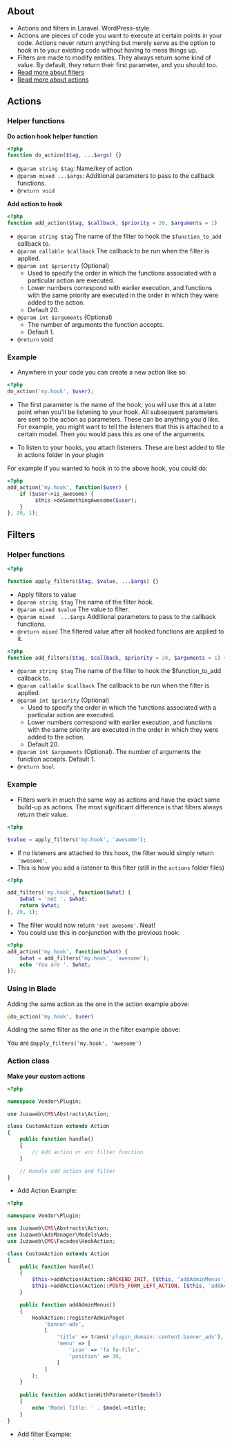 ## About
- Actions and filters in Laravel. WordPress-style.
- Actions are pieces of code you want to execute at certain points in your code. Actions never return anything but merely serve as the option to hook in to your existing code without having to mess things up.
- Filters are made to modify entities. They always return some kind of value. By default, they return their first parameter, and you should too.
- [Read more about filters](http://www.wpbeginner.com/glossary/filter/)
- [Read more about actions](http://www.wpbeginner.com/glossary/action/)

## Actions
### Helper functions
**Do action hook helper function**
```php
<?php
function do_action($tag, ...$args) {}
```

- `@param string $tag`: Name/key of action
- `@param mixed ...$args`: Additional parameters to pass to the callback functions.
- `@return void`

**Add action to hook**
```php
<?php
function add_action($tag, $callback, $priority = 20, $arguments = 1)
```
- `@param string $tag` The name of the filter to hook the `$function_to_add` callback to.
- `@param callable $callback` The callback to be run when the filter is applied.
- `@param int $priority` (Optional)
  - Used to specify the order in which the functions associated with a particular action are executed.
  - Lower numbers correspond with earlier execution, and functions with the same priority are executed in the order in which they were added to the action.
  - Default 20.
- `@param int $arguments` (Optional)
  - The number of arguments the function accepts.
  - Default 1.
- `@return` void

### Example
- Anywhere in your code you can create a new action like so:
```php
<?php
do_action('my.hook', $user);
```

- The first parameter is the name of the hook; you will use this at a later point when you'll be listening to your hook. All subsequent parameters are sent to the action as parameters. These can be anything you'd like. For example, you might want to tell the listeners that this is attached to a certain model. Then you would pass this as one of the arguments.

- To listen to your hooks, you attach listeners. These are best added to file in actions folder in your plugin

For example if you wanted to hook in to the above hook, you could do:
```php
<?php
add_action('my.hook', function($user) {
    if ($user->is_awesome) {
         $this->doSomethingAwesome($user);
    }
}, 20, 1);
```

## Filters
### Helper functions
```php
<?php

function apply_filters($tag, $value, ...$args) {}
```

- Apply filters to value
- `@param string $tag` The name of the filter hook.
- `@param mixed $value` The value to filter.
- `@param mixed  ...$args` Additional parameters to pass to the callback functions.
- `@return mixed` The filtered value after all hooked functions are applied to it.

```php
<?php
function add_filters($tag, $callback, $priority = 20, $arguments = 1) {}
```
- `@param string $tag` The name of the filter to hook the $function_to_add callback to.
- `@param callable $callback` The callback to be run when the filter is applied.
- `@param int $priority` (Optional)
  - Used to specify the order in which the functions associated with a particular action are executed.
  - Lower numbers correspond with earlier execution, and functions with the same priority are executed in the order in which they were added to the action.
  - Default 20.
- `@param int $arguments` (Optional). The number of arguments the function accepts. Default 1.
- `@return bool`
### Example
- Filters work in much the same way as actions and have the exact same build-up as actions. The most significant difference is that filters always return their value.

```php
<?php

$value = apply_filters('my.hook', 'awesome');
```

- If no listeners are attached to this hook, the filter would simply return `'awesome'`.
- This is how you add a listener to this filter (still in the `actions` folder files)
```php
<?php

add_filters('my.hook', function($what) {
    $what = 'not '. $what;
    return $what;
}, 20, 1);
```

- The filter would now return `'not awesome'`. Neat!
- You could use this in conjunction with the previous hook:
```php
<?php
add_action('my.hook', function($what) {
    $what = add_filters('my.hook', 'awesome');
    echo 'You are '. $what;
});
```

### Using in Blade
Adding the same action as the one in the action example above:
```php
@do_action('my.hook', $user)
```
Adding the same filter as the one in the filter example above:

You are `@apply_filters('my.hook', 'awesome')`

### Action class
**Make your custom actions**
```php
<?php

namespace Vendor\Plugin;

use Juzaweb\CMS\Abstracts\Action;

class CustomAction extends Action
{
    public function handle()
    {
        // Add action or acc filter function
    }

    // Handle add action and filter
}
```

- Add Action Example:
```php
<?php

namespace Vendor\Plugin;

use Juzaweb\CMS\Abstracts\Action;
use Juzaweb\AdsManager\Models\Ads;
use Juzaweb\CMS\Facades\HookAction;

class CustomAction extends Action
{
    public function handle()
    {
        $this->addAction(Action::BACKEND_INIT, [$this, 'addAdminMenus']);
        $this->addAction(Action::POSTS_FORM_LEFT_ACTION, [$this, 'addActionWithParameter']);
    }

    public function addAdminMenus()
    {
        HookAction::registerAdminPage(
            'banner-ads',
            [
                'title' => trans('plugin_domain::content.banner_ads'),
                'menu' => [
                    'icon' => 'fa fa-file',
                    'position' => 30,
                ]
            ]
        );
    }
    
    public function addActionWithParameter($model)
    {
        echo 'Model Title: ' . $model->title;
    }
}
```

- Add filter Example:
```php
 
```
